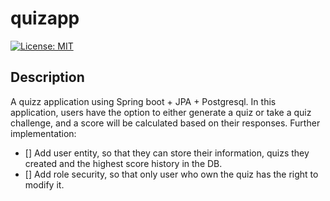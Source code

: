 # quizapp

[![License: MIT](https://img.shields.io/badge/License-MIT-yellow.svg)](https://opensource.org/licenses/MIT)

## Description

A quizz application using Spring boot + JPA + Postgresql. In this application, users have the option to either generate a quiz or take a quiz challenge, and a score will be calculated based on their responses.
Further implementation:
- [] Add user entity, so that they can store their information, quizs they created and the highest score history in the DB.
- [] Add role security, so that only user who own the quiz has the right to modify it.
